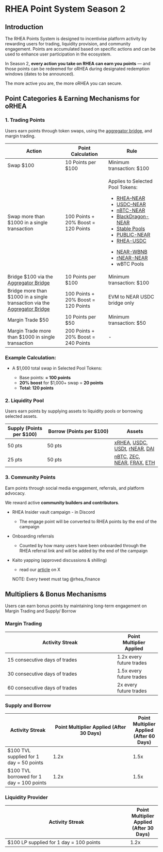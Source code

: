 # RHEA Point System Season 2

## **Introduction**

The RHEA Points System is designed to incentivise platform activity by rewarding users for trading, liquidity provision, and community engagement. Points are accumulated based on specific actions and can be used to enhance user participation in the ecosystem.

In Season 2, **every action you take on RHEA can earn you points** — and those points can be redeemed for oRHEA during designated redemption windows (dates to be announced).

The more active you are, the more oRHEA you can secure.



## **Point Categories & Earning Mechanisms for oRHEA**

### **1. Trading Points**

Users earn points through token swaps, using the [aggregator bridge](https://dex.rhea.finance/bridge), and margin trading.

| Action                                                                                                       | Point Calculation                   | Rule                                                                                                                                                                                                                                                                                                                                                                                                                                                                                                                                                                                                                                                                                                                                                                                                                                  |
| ------------------------------------------------------------------------------------------------------------ | ----------------------------------- | ------------------------------------------------------------------------------------------------------------------------------------------------------------------------------------------------------------------------------------------------------------------------------------------------------------------------------------------------------------------------------------------------------------------------------------------------------------------------------------------------------------------------------------------------------------------------------------------------------------------------------------------------------------------------------------------------------------------------------------------------------------------------------------------------------------------------------------- |
| Swap $100                                                                                                    | 10 Points per $100                  | Minimum transaction: $100                                                                                                                                                                                                                                                                                                                                                                                                                                                                                                                                                                                                                                                                                                                                                                                                             |
| Swap more than $1000 in a single transaction                                                                 | 100 Points + 20% Boost = 120 Points | <p>Applies to Selected Pool Tokens:<br></p><ul><li><a href="https://app.rhea.finance/pool/6458">RHEA–NEAR</a></li><li><a href="https://app.rhea.finance/pool/4512">USDC–NEAR</a></li><li><a href="https://app.rhea.finance/sauce/5949">nBTC-NEAR</a></li><li><a href="https://app.rhea.finance/pool/4276">BlackDragon-NEAR</a></li><li><a href="https://app.rhea.finance/pools?activeTab=stable">Stable Pools </a></li><li><a href="https://app.rhea.finance/pool/6503">PUBLIC-NEAR</a></li><li><a href="https://app.rhea.finance/poolV2/17208628f84f5d6ad33f0da3bbbeb27ffcb398eac501a31bd6ad2011e36133a1%3C%3Etoken.rhealab.near@100">RHEA-USDC </a></li></ul><ul><li><a href="https://app.rhea.finance/pool/5154">NEAR-WBNB </a></li><li><a href="https://app.rhea.finance/sauce/6494">rNEAR-NEAR</a></li><li>wBTC Pools </li></ul> |
| Bridge $100 via the [Aggregator Bridge ](https://dex.rhea.finance/bridge)                                    | 10 Points per $100                  | Minimum transaction: $100                                                                                                                                                                                                                                                                                                                                                                                                                                                                                                                                                                                                                                                                                                                                                                                                             |
| Bridge more than $1000 in a single transaction via the [Aggregator Bridge ](https://dex.rhea.finance/bridge) | 100 Points + 20% Boost = 120 Points | EVM to NEAR USDC bridge only                                                                                                                                                                                                                                                                                                                                                                                                                                                                                                                                                                                                                                                                                                                                                                                                          |
| Margin Trade $50                                                                                             | 10 Points per $50                   | Minimum transaction: $50                                                                                                                                                                                                                                                                                                                                                                                                                                                                                                                                                                                                                                                                                                                                                                                                              |
| Margin Trade more than $1000 in single transaction                                                           | 200 Points + 20% Boost = 240 Points | -                                                                                                                                                                                                                                                                                                                                                                                                                                                                                                                                                                                                                                                                                                                                                                                                                                     |

### **Example Calculation:**

*   A $1,000 total swap in Selected Pool Tokens:

    * Base points: **= 100 points**
    * **20% boost** for $1,000+ swap = **20 points**
    * **Total: 120 points**



### 2. Liquidity Pool

Users earn points by supplying assets to liquidity pools or borrowing selected assets.

<table><thead><tr><th>Supply (Points per $100)</th><th width="205.69921875">Borrow (Points per $100)</th><th>Assets</th></tr></thead><tbody><tr><td>50 pts</td><td>50 pts</td><td><a href="https://app.gitbook.com/u/KgeI7zQTitN1KvwkfDpVE6FtH3H3">xRHEA</a>, <a href="https://app.rhea.finance/tokenDetail/17208628f84f5d6ad33f0da3bbbeb27ffcb398eac501a31bd6ad2011e36133a1?pageType=main">USDC</a>, <a href="https://app.gitbook.com/u/KgeI7zQTitN1KvwkfDpVE6FtH3H3">USDt</a>, <a href="https://app.rhea.finance/tokenDetail/lst.rhealab.near?pageType=main">rNEAR</a>, <a href="https://app.rhea.finance/tokenDetail/6b175474e89094c44da98b954eedeac495271d0f.factory.bridge.near?pageType=main">DAI</a></td></tr><tr><td>25 pts</td><td>50 pts</td><td><a href="https://app.rhea.finance/tokenDetail/nbtc.bridge.near?pageType=main">nBTC</a>, <a href="https://app.gitbook.com/u/KgeI7zQTitN1KvwkfDpVE6FtH3H3">ZEC</a>, <a href="https://app.rhea.finance/tokenDetail/wrap.near?pageType=main">NEAR</a>, <a href="https://app.gitbook.com/u/KgeI7zQTitN1KvwkfDpVE6FtH3H3">FRAX</a>, <a href="https://app.rhea.finance/tokenDetail/eth.bridge.near?pageType=main">ETH</a></td></tr></tbody></table>



### 3. Community Points

Earn points through social media engagement, referrals, and platform advocacy.

We reward active **community builders and contributors**.

* RHEA Insider vault campaign - in Discord
  * The engage point will be converted to RHEA points by the end of the campaign
* Onboarding referrals
  * Counted by how many users have been onboarded through the RHEA referral link and will be added by the end of the campaign
*   Kaito yapping (approved discussions & shilling)

    * read our [article](https://x.com/rhea_finance/status/1955283722187706621) on X&#x20;

    NOTE: Every tweet must tag @rhea\_finance



## Multipliers & Bonus Mechanisms

Users can earn bonus points by maintaining long-term engagement on Margin Trading and Supply/ Borrow

### Margin Trading

<table><thead><tr><th width="345.86328125">Activity Streak</th><th>Point Multiplier Applied</th><th data-hidden></th></tr></thead><tbody><tr><td>15 consecutive days of trades</td><td>1.2x every future trades</td><td></td></tr><tr><td>30 consecutive days of trades</td><td>1.5x every future trades</td><td></td></tr><tr><td>60 consecutive days of trades</td><td>2x every future trades</td><td></td></tr></tbody></table>



### Supply and Borrow&#x20;

<table><thead><tr><th width="147.7451171875">Activity Streak</th><th width="285.75390625">Point Multiplier Applied (After 30 Days)</th><th>Point Multiplier Applied (After 60 Days)</th></tr></thead><tbody><tr><td>$100 TVL supplied for 1 day = 50 points</td><td>1.2x</td><td>1.5x</td></tr><tr><td>$100 TVL borrowed for 1 day = 100 points</td><td>1.2x</td><td>1.5x</td></tr></tbody></table>



### Liquidity Provider

<table><thead><tr><th width="388.6396484375">Activity Streak</th><th>Point Multiplier Applied (After 30 Days)</th></tr></thead><tbody><tr><td>$100 LP supplied for 1 day = 100 points</td><td>1.2x</td></tr></tbody></table>

